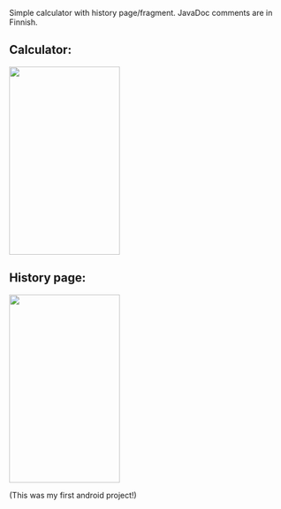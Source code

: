 Simple calculator with history page/fragment. 
JavaDoc comments are in Finnish.


## Calculator: 
<img src = "https://user-images.githubusercontent.com/99816212/190925216-61f74fd6-54ca-4cf0-9d39-3b55af2061d9.png" width="200" height="340">

## History page:
<img src = "https://user-images.githubusercontent.com/99816212/190925218-99013a48-4c5a-4433-be8b-6371cc3ccc09.png" width="200" height="340">

(This was my first android project!)
